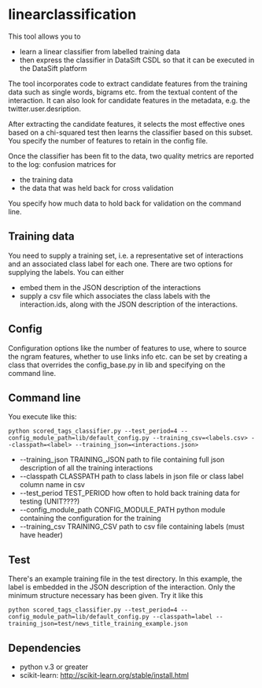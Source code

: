 linearclassification
====================

This tool allows you to

* learn a linear classifier from labelled training data 
* then express the classifier in DataSift CSDL so that it can be executed in the DataSift platform

The tool incorporates code to extract candidate features from the training data such as single words, bigrams etc. from the textual content of the interaction. It can also look for candidate features in the metadata, e.g. the twitter.user.desription.

After extracting the candidate features, it selects the most effective ones based on a chi-squared test then learns the classifier based on this subset. You specify the number of features to retain in the config file.

Once the classifier has been fit to the data, two quality metrics are reported to the log: confusion matrices for

* the training data
* the data that was held back for cross validation

You specify how much data to hold back for validation on the command line.

Training data
--------------

You need to supply a training set, i.e. a representative set of interactions and an associated class label for each one. There are two options for supplying the labels. You can either

* embed them in the JSON description of the interactions
* supply a csv file which associates the class labels with the interaction.ids, along with the JSON description of the interactions.

Config
------

Configuration options like the number of features to use, where to source the ngram features, whether to use links info etc. can be set by creating a class that overrides the config_base.py in lib and specifying on the command line.

Command line
-------------

You execute like this:

    python scored_tags_classifier.py --test_period=4 --config_module_path=lib/default_config.py --training_csv=<labels.csv> --classpath=<label> --training_json=<interactions.json>


*  --training_json TRAINING_JSON
                        path to file containing full json description of all the training interactions
*  --classpath CLASSPATH
                        path to class labels in json file or class label column name in csv
*  --test_period TEST_PERIOD
                        how often to hold back training data for testing (UNIT????)
*  --config_module_path CONFIG_MODULE_PATH
                        python module containing the configuration for the training
*  --training_csv TRAINING_CSV
                        path to csv file containing labels (must have header)


Test
----

There's an example training file in the test directory. In this example, the label is embedded in the JSON description of the interaction. Only the minimum structure necessary has been given. Try it like this

    python scored_tags_classifier.py --test_period=4 --config_module_path=lib/default_config.py --classpath=label --training_json=test/news_title_training_example.json


Dependencies
------------

* python v.3 or greater
* scikit-learn: http://scikit-learn.org/stable/install.html

